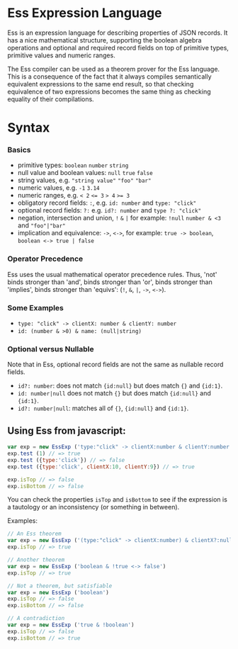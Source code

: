 Ess Expression Language
====================

Ess is an expression language for describing properties of JSON records. 
It has a nice mathematical structure, supporting the boolean algebra operations and optional and required record fields on top of primitive types, primitive values and numeric ranges. 

The Ess compiler can be used as a theorem prover for the Ess language. 
This is a consequence of the fact that it always compiles semantically equivalent expressions to the same end result, so that checking equivalence of two expressions becomes the same thing as checking equality of their compilations. 


# Syntax

### Basics
- primitive types: `boolean` `number` `string`
- null value and boolean values: `null` `true` `false`
- string values, e.g. `"string value"` `"foo"` `"bar"`
- numeric values, e.g. `-1` `3.14`
- numeric ranges, e.g. `< 2` `<= 3` `> 4` `>= 3`
- obligatory record fields: `:`, e.g. `id: number` and `type: "click"`
- optional record fields: `?:` e.g. `id?: number` and `type ?: "click"`
- negation, intersection and union, `!` `&` `|`
for example: `!null` `number & <3` and `"foo"|"bar"`
- implication and equivalence: `->`, `<->`,
for example: `true -> boolean`, `boolean <-> true | false`

### Operator Precedence

Ess uses the usual mathematical operator precedence rules. 
Thus, 'not' binds stronger than 'and', binds stronger than 'or', binds stronger than 'implies',
binds stronger than 'equivs': (`!`, `&`,  `|`, `->`, `<->`). 


### Some Examples

- `type: "click" -> clientX: number & clientY: number`
- `id: (number & >0) & name: (null|string)`


### Optional versus Nullable

Note that in Ess, optional record fields are not the same as nullable record fields. 

- `id?: number`: does not match `{id:null}` but does match `{}` and `{id:1}`. 
- `id: number|null` does not match `{}` but does match `{id:null}` and `{id:1}`. 
- `id?: number|null`: matches all of `{}`, `{id:null}` and `{id:1}`. 


## Using Ess from javascript:

```javascript
var exp = new EssExp ('type:"click" -> clientX:number & clientY:number')
exp.test (1) // => true
exp.test ({type:'click'}) // => false
exp.test ({type:'click', clientX:10, clientY:9}) // => true

exp.isTop // => false
exp.isBottom // => false
```

You can check the properties `isTop` and `isBottom` 
to see if the expression is a tautology or an inconsistency (or something in between). 

Examples:

```javascript
// An Ess theorem
var exp = new EssExp ('(type:"click" -> clientX:number) & clientX?:null -> !type:"click"')
exp.isTop // => true 
```

```javascript
// Another theorem
var exp = new EssExp ('boolean & !true <-> false')
exp.isTop // => true
```

```javascript
// Not a theorem, but satisfiable
var exp = new EssExp ('boolean')
exp.isTop // => false
exp.isBottom // => false
```

```javascript
// A contradiction
var exp = new EssExp ('true & !boolean')
exp.isTop // => false
exp.isBottom // => true
```
